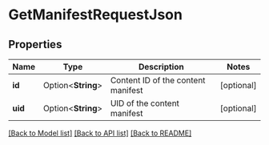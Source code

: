 # GetManifestRequestJson

## Properties

Name | Type | Description | Notes
------------ | ------------- | ------------- | -------------
**id** | Option<**String**> | Content ID of the content manifest | [optional]
**uid** | Option<**String**> | UID of the content manifest | [optional]

[[Back to Model list]](../README.md#documentation-for-models) [[Back to API list]](../README.md#documentation-for-api-endpoints) [[Back to README]](../README.md)


